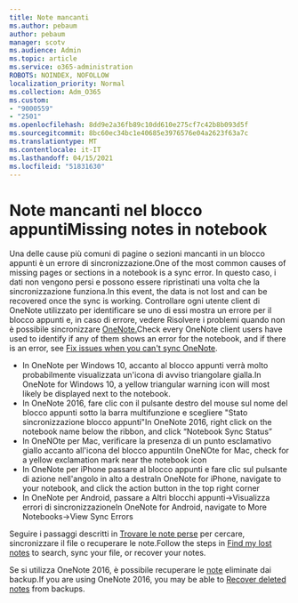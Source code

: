 ```yaml
---
title: Note mancanti
ms.author: pebaum
author: pebaum
manager: scotv
ms.audience: Admin
ms.topic: article
ms.service: o365-administration
ROBOTS: NOINDEX, NOFOLLOW
localization_priority: Normal
ms.collection: Adm_O365
ms.custom:
- "9000559"
- "2501"
ms.openlocfilehash: 8dd9e2a36fb89c10dd610e275cf7c42b8b093d5f
ms.sourcegitcommit: 8bc60ec34bc1e40685e3976576e04a2623f63a7c
ms.translationtype: MT
ms.contentlocale: it-IT
ms.lasthandoff: 04/15/2021
ms.locfileid: "51831630"
---
```

# <a name="missing-notes-in-notebook"></a><span data-ttu-id="f9154-102">Note mancanti nel blocco appunti</span><span class="sxs-lookup"><span data-stu-id="f9154-102">Missing notes in notebook</span></span>

<span data-ttu-id="f9154-103">Una delle cause più comuni di pagine o sezioni mancanti in un blocco appunti è un errore di sincronizzazione.</span><span class="sxs-lookup"><span data-stu-id="f9154-103">One of the most common causes of missing pages or sections in a notebook is a sync error.</span></span> <span data-ttu-id="f9154-104">In questo caso, i dati non vengono persi e possono essere ripristinati una volta che la sincronizzazione funziona.</span><span class="sxs-lookup"><span data-stu-id="f9154-104">In this event, the data is not lost and can be recovered once the sync is working.</span></span> <span data-ttu-id="f9154-105">Controllare ogni utente client di OneNote utilizzato per identificare se uno di essi mostra un errore per il blocco appunti e, in caso di errore, vedere Risolvere i problemi quando non è possibile sincronizzare [OneNote.](https://support.office.com/article/299495ef-66d1-448f-90c1-b785a6968d45)</span><span class="sxs-lookup"><span data-stu-id="f9154-105">Check every OneNote client users have used to identify if any of them shows an error for the notebook, and if there is an error, see [Fix issues when you can't sync OneNote](https://support.office.com/article/299495ef-66d1-448f-90c1-b785a6968d45).</span></span>

- <span data-ttu-id="f9154-106">In OneNote per Windows 10, accanto al blocco appunti verrà molto probabilmente visualizzata un'icona di avviso triangolare gialla.</span><span class="sxs-lookup"><span data-stu-id="f9154-106">In OneNote for Windows 10, a yellow triangular warning icon will most likely be displayed next to the notebook.</span></span>
- <span data-ttu-id="f9154-107">In OneNote 2016, fare clic con il pulsante destro del mouse sul nome del blocco appunti sotto la barra multifunzione e scegliere "Stato sincronizzazione blocco appunti"</span><span class="sxs-lookup"><span data-stu-id="f9154-107">In OneNote 2016, right click on the notebook name below the ribbon, and click “Notebook Sync Status”</span></span>
- <span data-ttu-id="f9154-108">In OneNOte per Mac, verificare la presenza di un punto esclamativo giallo accanto all'icona del blocco appunti</span><span class="sxs-lookup"><span data-stu-id="f9154-108">In OneNOte for Mac, check for a yellow exclamation mark near the notebook icon</span></span>
- <span data-ttu-id="f9154-109">In OneNote per iPhone passare al blocco appunti e fare clic sul pulsante di azione nell'angolo in alto a destra</span><span class="sxs-lookup"><span data-stu-id="f9154-109">In OneNote for iPhone, navigate to your notebook, and click the action button in the top right corner</span></span>
- <span data-ttu-id="f9154-110">In OneNote per Android, passare a Altri blocchi appunti->Visualizza errori di sincronizzazione</span><span class="sxs-lookup"><span data-stu-id="f9154-110">In OneNote for Android, navigate to More Notebooks->View Sync Errors</span></span>

<span data-ttu-id="f9154-111">Seguire i passaggi descritti in [Trovare le note perse](https://support.office.com/article/32cb2bd7-afe7-44d2-a711-398a88421287) per cercare, sincronizzare il file o recuperare le note.</span><span class="sxs-lookup"><span data-stu-id="f9154-111">Follow the steps in [Find my lost notes](https://support.office.com/article/32cb2bd7-afe7-44d2-a711-398a88421287) to search, sync your file, or recover your notes.</span></span>

<span data-ttu-id="f9154-112">Se si utilizza OneNote 2016, è possibile recuperare le [note](https://support.office.com/article/32ed1036-74fd-4c21-bc28-033a486e6b14) eliminate dai backup.</span><span class="sxs-lookup"><span data-stu-id="f9154-112">If you are using OneNote 2016, you may be able to [Recover deleted notes](https://support.office.com/article/32ed1036-74fd-4c21-bc28-033a486e6b14) from backups.</span></span>
